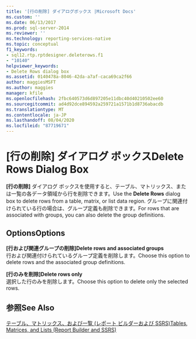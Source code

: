 ```yaml
---
title: '[行の削除] ダイアログボックス |Microsoft Docs'
ms.custom: ''
ms.date: 06/13/2017
ms.prod: sql-server-2014
ms.reviewer: ''
ms.technology: reporting-services-native
ms.topic: conceptual
f1_keywords:
- sql12.rtp.rptdesigner.deleterows.f1
- "10140"
helpviewer_keywords:
- Delete Rows dialog box
ms.assetid: 0140478a-8046-42da-a7af-caca69ca2f66
author: maggiesMSFT
ms.author: maggies
manager: kfile
ms.openlocfilehash: 2fbc640573d6d897205e11dbc40d40210502ee60
ms.sourcegitcommit: ad4d92dce894592a259721a1571b1d8736abacdb
ms.translationtype: MT
ms.contentlocale: ja-JP
ms.lasthandoff: 08/04/2020
ms.locfileid: "87719671"
---
```

# <a name="delete-rows-dialog-box"></a><span data-ttu-id="95fa4-102">[行の削除] ダイアログ ボックス</span><span class="sxs-lookup"><span data-stu-id="95fa4-102">Delete Rows Dialog Box</span></span>
  <span data-ttu-id="95fa4-103">**[行の削除]** ダイアログ ボックスを使用すると、テーブル、マトリックス、または一覧の各データ領域から行を削除できます。</span><span class="sxs-lookup"><span data-stu-id="95fa4-103">Use the **Delete Rows** dialog box to delete rows from a table, matrix, or list data region.</span></span> <span data-ttu-id="95fa4-104">グループに関連付けられている行の場合は、グループ定義も削除できます。</span><span class="sxs-lookup"><span data-stu-id="95fa4-104">For rows that are associated with groups, you can also delete the group definitions.</span></span>  
  
## <a name="options"></a><span data-ttu-id="95fa4-105">Options</span><span class="sxs-lookup"><span data-stu-id="95fa4-105">Options</span></span>  
 <span data-ttu-id="95fa4-106">**[行および関連グループの削除]**</span><span class="sxs-lookup"><span data-stu-id="95fa4-106">**Delete rows and associated groups**</span></span>  
 <span data-ttu-id="95fa4-107">行および関連付けられているグループ定義を削除します。</span><span class="sxs-lookup"><span data-stu-id="95fa4-107">Choose this option to delete rows and the associated group definitions.</span></span>  
  
 <span data-ttu-id="95fa4-108">**[行のみを削除]**</span><span class="sxs-lookup"><span data-stu-id="95fa4-108">**Delete rows only**</span></span>  
 <span data-ttu-id="95fa4-109">選択した行のみを削除します。</span><span class="sxs-lookup"><span data-stu-id="95fa4-109">Choose this option to delete only the selected rows.</span></span>  
  
## <a name="see-also"></a><span data-ttu-id="95fa4-110">参照</span><span class="sxs-lookup"><span data-stu-id="95fa4-110">See Also</span></span>  
 [<span data-ttu-id="95fa4-111">テーブル、マトリックス、および一覧 &#40;レポート ビルダーおよび SSRS&#41;</span><span class="sxs-lookup"><span data-stu-id="95fa4-111">Tables, Matrices, and Lists &#40;Report Builder and SSRS&#41;</span></span>](report-design/create-invoices-and-forms-with-lists-report-builder-and-ssrs.md)  
  
  
